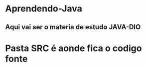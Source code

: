 # Aprendendo-Java


## Aqui vai ser o materia de estudo JAVA-DIO

# Pasta SRC é aonde fica  o codigo fonte